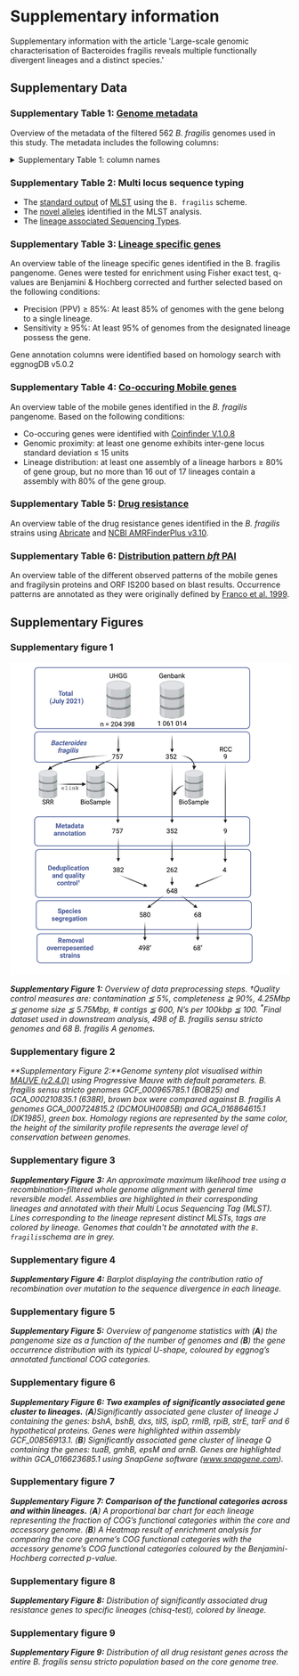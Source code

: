 # Supplementary information

Supplementary information with the article 'Large-scale genomic characterisation of Bacteroides fragilis reveals multiple functionally divergent lineages and a distinct species.'

## Supplementary Data

### Supplementary Table 1: [Genome metadata](Supplementary_data/Genome_metadata/metadata.tsv)

Overview of the metadata of the filtered 562 _B. fragilis_ genomes used in this study. The metadata includes the following columns:

<details>
<summary>Supplementary Table 1: column names</summary>
    * genome: Genome name <br>
    * organism: Organism name <br>
    * contigs: Number of contigs (Prokka) <br>
    * bases: Number of bases (Prokka) <br>
    * tRNA: Number of tRNA (Prokka) <br>
    * rRNA: Number of rRNA (Prokka) <br>
    * CDS: Number of CDS (Prokka) <br>
    * tmRNA: Number of tmRNA (Prokka) <br>
    * repeat_region: Number of repeat regions (Prokka) <br>
    * OriginalName: Original name of the genome (NCBI) <br>
    * Study_set: Study set of the genome - UHGG| Genbank| RCC <br>
    * GenomeType: Genome type - MAG| Isolate <br>
    * Sample_accession: Sample accession number (NCBI) <br>
    * Country: Country of origin <br>
    * Continent: Continent of origin <br>
    * Host : Host of the sample <br>
    * Source: Source of the sample <br>
    * Disease: Disease associated with patient (if any) <br>
    * SamplingDate: Date of sampling <br>
    * Latitude: Latitude of origin <br>
    * Longtitude: Longtitude of origin <br>
    * contigs_0_bp: Number of contigs with more then 0 bp (Quast) <br>
    * contigs_1000_bp: Number of contigs with more then 1000 bp (Quast) <br>
    * contigs_5000_bp: Number of contigs with more then 5000 bp (Quast) <br>
    * contigs_10000_bp: Number of contigs with more then 10000 bp (Quast) <br>
    * contigs_25000_bp: Number of contigs with more then 25000 bp (Quast) <br>
    * contigs_50000_bp: Number of contigs with more then 50000 bp (Quast) <br>
    * Total_length_0_bp: Total number of bases in contigs with more then 0 bp (Quast) <br>
    * Total_length_1000_bp: Total number of bases in contigs with more then 1000 bp (Quast) <br>
    * Total_length_5000_bp: Total number of bases in contigs with more then 5000 bp (Quast) <br>
    * Total_length_10000_bp: Total number of bases in contigs with more then 10000 bp (Quast) <br>
    * Total_length_25000_bp: Total number of bases in contigs with more then 25000 bp (Quast) <br>
    * Total_length_50000_bp: Total number of bases in contigs with more then 50000 bp (Quast) <br>
    * N_contigs: Number of contigs (Quast) <br>
    * Largestcontig: Length of the largest contig (Quast) <br>
    * Total_length: Total number of bases of the assembly (Quast) <br>
    * GC: GC % of the assembly (Quast) <br>
    * N50: N50 of the assembly (Quast) <br>
    * N75: N75 of the assembly (Quast) <br>
    * L50: L50 of the assembly (Quast) <br>
    * L75: L75 of the assembly (Quast) <br>
    * Ns_per_100_kbp: Number of N's per 100 kbp (Quast) <br>
    * Marker_lineage: Used marker lineage (CheckM) <br>
    * Completeness: Completeness of the assembly (CheckM) <br>
    * Contamination: Contamination of the assembly (CheckM) <br>
    * Strain_heterogeneity: Strain heterogeneity of the assembly (CheckM) <br>
    * subdivision: Subdivision of genome, 1 represents <i>B. fragilis sensu stricto</i>, 2 represents <i>B. fragilis A</i> <br>
    * lineages: Assigned lineage of the genome, only for subdivision 1 (fastbaps) <br>
    * letter: Assigned letter of the lineag, only for subdivision 1 (fastbaps) <br>
    * color: Lineage color, only for subdivision 1 <br>
</details>

### Supplementary Table 2: Multi locus sequence typing

-   The [standard output](Supplementary_data/Multi_locus_sequence_typing/mlst.stdout) of [MLST](https://github.com/tseemann/mlst) using the `B. fragilis` scheme.
-   The [novel alleles](Supplementary_data/Multi_locus_sequence_typing/mlst_novel_alleles.fasta) identified in the MLST analysis.
-   The [lineage associated Sequencing Types](Supplementary_data/Multi_locus_sequence_typing/lineage_ST.tsv).

### Supplementary Table 3: [Lineage specific genes](Supplementary_data/Lineage_specific_genes/lineage_specific_genes.tsv)

An overview table of the lineage specific genes identified in the B. fragilis pangenome. Genes were tested for enrichment using Fisher exact test, q-values are Benjamini & Hochberg corrected and further selected based on the following conditions:

-   Precision (PPV) ≥ 85%: At least 85% of genomes with the gene belong to a single lineage.
-   Sensitivity ≥ 95%: At least 95% of genomes from the designated lineage possess the gene.

Gene annotation columns were identified based on homology search with eggnogDB v5.0.2

### Supplementary Table 4: [Co-occuring Mobile genes](Supplementary_data/Mobile_genes/coinfinder_anno_mobile.tsv)

An overview table of the mobile genes identified in the _B. fragilis_ pangenome. Based on the following conditions:

-   Co-occuring genes were identified with [Coinfinder V.1.0.8](https://github.com/fwhelan/coinfinder)
-   Genomic proximity: at least one genome exhibits inter-gene locus standard deviation ≤ 15 units
-   Lineage distribution: at least one assembly of a lineage harbors ≥ 80% of gene group, but no more than 16 out of 17 lineages contain a assembly with 80% of the gene group.

### Supplementary Table 5: [Drug resistance](Supplementary_data/Drug_resistance/abricate_summary.tsv)

An overview table of the drug resistance genes identified in the _B. fragilis_ strains using [Abricate](https://github.com/tseemann/abricate) and [NCBI AMRFinderPlus v3.10](https://doi.org/10.1128%2FAAC.00483-19).

### Supplementary Table 6: [Distribution pattern _bft_ PAI](Supplementary_data/BFT_PAI/bft_pai_distribution.tsv)

An overview table of the different observed patterns of the mobile genes and fragilysin proteins and ORF IS200 based on blast results. Occurrence patterns are annotated as they were originally defined by [Franco et al. 1999](https://doi.org/10.1128/jb.181.21.6623-6633.1999).

## Supplementary Figures

### Supplementary figure 1

![B fragilis data acquisition](Supplementary_figures/supp_fig_1/Bfragilis_data_acquisition.png)

_**Supplementary Figure 1:** Overview of data preprocessing steps. †Quality control measures are: contamination ≦ 5%, completeness ≧ 90%, 4.25Mbp ≦ genome size ≦ 5.75Mbp, # contigs ≦ 600, N’s per 100kbp ≦ 100. <sup>\*</sup>Final dataset used in downstream analysis, 498 of B. fragilis sensu stricto genomes and 68 B. fragilis A genomes._

### Supplementary figure 2

_**Supplementary Figure 2:**Genome synteny plot visualised within [MAUVE (v2.4.0)](https://darlinglab.org/mauve/mauve.html) using Progressive Mauve with default parameters. B. fragilis sensu stricto genomes GCF_000965785.1 (BOB25) and GCA_000210835.1 (638R), brown box were compared against B. fragilis A genomes GCA_000724815.2 (DCMOUH0085B) and GCA_016864615.1 (DK1985), green box. Homology regions are represented by the same color, the height of the similarity profile represents the average level of conservation between genomes._

### Supplementary figure 3

_**Supplementary Figure 3:** An approximate maximum likelihood tree using a recombination-filtered whole genome alignment with general time reversible model. Assemblies are highlighted in their corresponding lineages and annotated with their Multi Locus Sequencing Tag (MLST). Lines corresponding to the lineage represent distinct MLSTs, tags are colored by lineage. Genomes that couldn't be annotated with the `B. fragilis`schema are in grey._

### Supplementary figure 4

_**Supplementary Figure 4:** Barplot displaying the contribution ratio of recombination over mutation to the sequence divergence in each lineage._

### Supplementary figure 5

_**Supplementary Figure 5:** Overview of pangenome statistics with (**A**) the pangenome size as a function of the number of genomes and (**B**) the gene occurrence distribution with its typical U-shape, coloured by eggnog’s annotated functional COG categories._

### Supplementary figure 6

_**Supplementary Figure 6: Two examples of significantly associated gene cluster to lineages.** (**A**)Significantly associated gene cluster of lineage J containing the genes: bshA, bshB, dxs, tilS, ispD, rmlB, rpiB, strE, tarF and 6 hypothetical proteins. Genes were highlighted within assembly GCF_00856913.1. (**B**) Significantly associated gene cluster of lineage Q containing the genes: tuaB, gmhB, epsM and arnB. Genes are highlighted within GCA_016623685.1 using SnapGene software (www.snapgene.com)._

### Supplementary figure 7

_**Supplementary Figure 7: Comparison of the functional categories across and within lineages.** (**A**) A proportional bar chart for each lineage representing the fraction of COG’s functional categories within the core and accessory genome. (**B**) A Heatmap result of enrichment analysis for comparing the core genome’s COG functional categories with the accessory genome’s COG functional categories coloured by the Benjamini-Hochberg corrected p-value._

### Supplementary figure 8

_**Supplementary Figure 8:** Distribution of significantly associated drug resistance genes to specific lineages (chisq-test), colored by lineage._

### Supplementary figure 9

_**Supplementary Figure 9:** Distribution of all drug resistant genes across the entire B. fragilis sensu stricto population based on the core genome tree._

